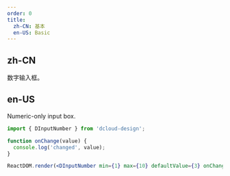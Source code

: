 ```yaml
---
order: 0
title:
  zh-CN: 基本
  en-US: Basic
---
```


## zh-CN

数字输入框。

## en-US

Numeric-only input box.

```jsx
import { DInputNumber } from 'dcloud-design';

function onChange(value) {
  console.log('changed', value);
}

ReactDOM.render(<DInputNumber min={1} max={10} defaultValue={3} onChange={onChange} />, mountNode);
```
